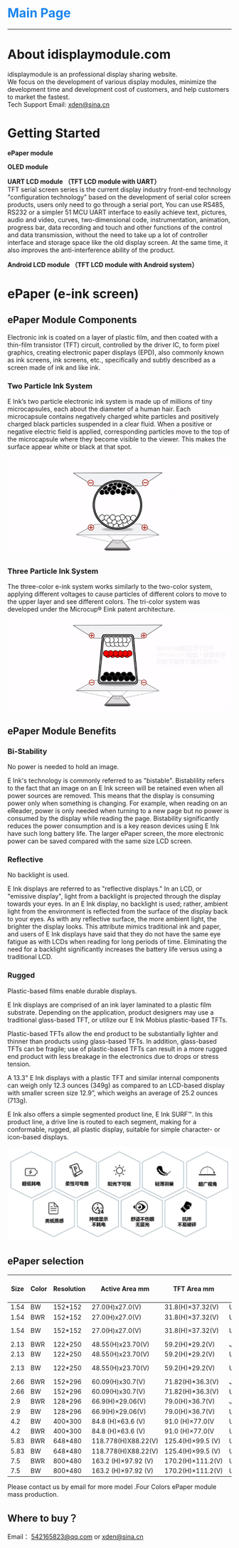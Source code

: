 
<!-- _coverpage.md -->

# <font color=#1C86EE>Main Page</font>
***
# About idisplaymodule.com
idisplaymodule is an professional display sharing website.  
We focus on the development of various display modules, minimize the development time and development cost of customers, and help customers to market the fastest.  
Tech Support Email: xden@sina.cn

# Getting Started
**ePaper module**

**OLED module**

**UART LCD module （TFT LCD module with UART）**   
TFT serial screen series is the current display industry front-end technology "configuration technology" based on the development of serial color screen products, users only need to go through a serial port, You can use RS485, RS232 or a simpler 51 MCU UART interface to easily achieve text, pictures, audio and video, curves, two-dimensional code, instrumentation, animation, progress bar, data recording and touch and other functions of the control and data transmission, without the need to take up a lot of controller interface and storage space like the old display screen. At the same time, it also improves the anti-interference ability of the product.  

**Android LCD module （TFT LCD module with Android system）**

# **ePaper (e-ink screen)**

## ePaper Module Components 

Electronic ink is coated on a layer of plastic film, and then coated with a thin-film transistor (TFT) circuit, controlled by the driver IC, to form pixel graphics, creating electronic paper displays (EPD), also commonly known as ink screens, ink screens, etc., specifically and subtly described as a screen made of ink and like ink.

### Two Particle Ink System <!-- {docsify-ignore} -->  
E Ink’s two particle electronic ink system is made up of millions of tiny microcapsules, each about the diameter of a human hair.  Each microcapsule contains negatively charged white particles and positively charged black particles suspended in a clear fluid.  When a positive or negative electric field is applied, corresponding particles move to the top of the microcapsule where they become visible to the viewer.  This makes the surface appear white or black at that spot.

![](双色电子墨水原理.gif)
### Three Particle Ink System <!-- {docsify-ignore} -->

The three-color e-ink system works similarly to the two-color system, applying different voltages to cause particles of different colors to move to the upper layer and see different colors. The tri-color system was developed under the Microcup® Eink patent architecture.
![](三色电子墨水原理.gif)
## ePaper Module Benefits 

### Bi-Stability <!-- {docsify-ignore} -->

No power is needed to hold an image.

E Ink's technology is commonly referred to as "bistable". Bistablility refers to the fact that an image on an E Ink screen will be retained even when all power sources are removed. This means that the display is consuming power only when something is changing. For example, when reading on an eReader, power is only needed when turning to a new page but no power is consumed by the display while reading the page. Bistability significantly reduces the power consumption and is a key reason devices using E Ink have such long battery life. The larger ePaper screen, the more electronic power can be saved compared with the same size LCD screen.

### Reflective <!-- {docsify-ignore} -->
 
No backlight is used.

E Ink displays are referred to as "reflective displays." In an LCD, or "emissive display", light from a backlight is projected through the display towards your eyes. In an E Ink display, no backlight is used; rather, ambient light from the environment is reflected from the surface of the display back to your eyes. As with any reflective surface, the more ambient light, the brighter the display looks. This attribute mimics traditional ink and paper, and users of E Ink displays have said that they do not have the same eye fatigue as with LCDs when reading for long periods of time. Eliminating the need for a backlight significantly increases the battery life versus using a traditional LCD.
### Rugged <!-- {docsify-ignore} -->

Plastic-based films enable durable displays.

E Ink displays are comprised of an ink layer laminated to a plastic film substrate. Depending on the application, product designers may use a traditional glass-based TFT, or utilize our E Ink Mobius plastic-based TFTs.

Plastic-based TFTs allow the end product to be substantially lighter and thinner than products using glass-based TFTs. In addition, glass-based TFTs can be fragile; use of plastic-based TFTs can result in a more rugged end product with less breakage in the electronics due to drops or stress tension.

A 13.3" E Ink displays with a plastic TFT and similar internal components can weigh only 12.3 ounces (349g) as compared to an LCD-based display with smaller screen size 12.9”, which weighs an average of 25.2 ounces (713g).

E Ink also offers a simple segmented product line, E Ink SURF™. In this product line, a drive line is routed to each segment, making for a conformable, rugged, all plastic display, suitable for simple character- or icon-based displays. 

![](电子纸特性.jpg)

## ePaper selection 
| Size | Color | Resolution | Active Area mm      | TFT Area mm       | Driver IC | Operate temperature（℃） | Storage temperature（℃） | Remark                |
|------|-------|------------|---------------------|-------------------|-----------|--------------------------|--------------------------|-----------------------|
| 1.54 | BW    | 152*152    | 27.0(H)x27.0(V)     | 31.8(H)×37.32(V)  | UC8251D   | 0~40                     | -25~40                   |                       |
| 1.54 | BWR   | 152*152    | 27.0(H)x27.0(V)     | 31.8(H)×37.32(V)  | UC8251D   | 0~40                     | -25~40                   |                       |
| 1.54 | BW    | 152*152    | 27.0(H)x27.0(V)     | 31.8(H)×37.32(V)  | UC8251D   | -25~10                   | -25~40                   | Ultra-low temperature |
| 2.13 | BWR   | 122*250    | 48.55(H)x23.70(V)   | 59.2(H)*29.2(V)   | JD79656   | 0~40                     | -25~40                   |                       |
| 2.13 | BW    | 122*250    | 48.55(H)x23.70(V)   | 59.2(H)*29.2(V)   | UC8251D   | 0~40                     | -25~40                   |                       |
| 2.13 | BW    | 122*250    | 48.55(H)x23.70(V)   | 59.2(H)*29.2(V)   | UC8251D   | -25~10                   | -25~40                   | Ultra-low temperature |
| 2.66 | BWR   | 152*296    | 60.09(H)x30.7(V)    | 71.82(H)*36.3(V)  | JD79651   | 0~40                     | -25~40                   |                       |
| 2.66 | BW    | 152*296    | 60.09(H)x30.7(V)    | 71.82(H)*36.3(V)  | UC8251D   | 0~40                     | -25~40                   |                       |
| 2.9  | BWR   | 128*296    | 66.9(H)×29.06(V)    | 79.0(H)×36.7(V)   | JD79651B  | 0~40                     | -25~40                   |                       |
| 2.9  | BW    | 128*296    | 66.9(H)×29.06(V)    | 79.0(H)×36.7(V)   | UC8251D   | 0~40                     | -25~40                   |                       |
| 4.2  | BW    | 400*300    | 84.8 (H)×63.6 (V)   | 91.0 (H)×77.0(V   | UC8276    | 0~40                     | -25~40                   |                       |
| 4.2  | BWR   | 400*300    | 84.8 (H)×63.6 (V)   | 91.0 (H)×77.0(V   | UC8276    | 0~40                     | -25~40                   |                       |
| 5.83 | BWR   | 648*480    | 118.778(H)X88.22(V) | 125.4(H)×99.5 (V) | UC8179    | 0~40                     | -25~40                   |                       |
| 5.83 | BW    | 648*480    | 118.778(H)X88.22(V) | 125.4(H)×99.5 (V) | UC8179    | 0~40                     | -25~40                   |                       |
| 7.5  | BWR   | 800*480    | 163.2 (H)×97.92 (V) | 170.2(H)×111.2(V) | UC8179    | 0~40                     | -25~40                   |                       |
| 7.5  | BW    | 800*480    | 163.2 (H)×97.92 (V) | 170.2(H)×111.2(V) | UC8179    | 0~40                     | -25~40                   |

Please contact us by email for more model .Four Colors ePaper module mass production.
## Where to buy？ 
Email： 542165823@qq.com or xden@sina.cn



